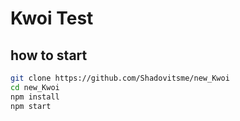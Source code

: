 # Kwoi Test

## how to start
``` Bash
git clone https://github.com/Shadovitsme/new_Kwoi
cd new_Kwoi
npm install
npm start